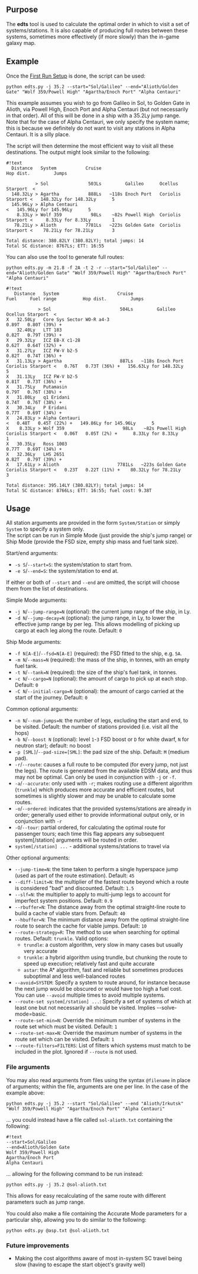 ## Purpose ##
The **edts** tool is used to calculate the optimal order in which to visit a set of systems/stations. It is also capable of producing full routes between these systems, sometimes more effectively (if more slowly) than the in-game galaxy map.

## Example ##
Once the [First Run Setup](firstrun.md) is done, the script can be used:

`python edts.py -j 35.2 --start="Sol/Galileo" --end="Alioth/Golden Gate" "Wolf 359/Powell High" "Agartha/Enoch Port" "Alpha Centauri"`

This example assumes you wish to go from Galileo in Sol, to Golden Gate in Alioth, via Powell High, Enoch Port and Alpha Centauri (but not necessarily in that order). All of this will be done in a ship with a 35.2Ly jump range. Note that for the case of Alpha Centauri, we only specify the system name; this is because we definitely do not want to visit any stations in Alpha Centauri. It is a silly place.

The script will then determine the most efficient way to visit all these destinations. The output might look similar to the following:
```
#!text
  Distance   System           Cruise                                                 Hop dist.         Jumps
                                                                                                            
           > Sol               503Ls         Galileo      Ocellus Starport  <                               
  148.32Ly > Agartha           888Ls   ~118s Enoch Port   Coriolis Starport <   148.32Ly for 148.32Ly      5
  145.96Ly > Alpha Centauri                                                 <   145.96Ly for 145.96Ly      5
    8.33Ly > Wolf 359           98Ls    ~82s Powell High  Coriolis Starport <     8.33Ly for 8.33Ly        1
   78.21Ly > Alioth           7781Ls   ~223s Golden Gate  Coriolis Starport <    78.21Ly for 78.21Ly       3

Total distance: 380.82LY (380.82LY); total jumps: 14
Total SC distance: 8767Ls; ETT: 16:55
```

You can also use the tool to generate full routes:

`python edts.py -m 21.8 -f 2A -t 2 -r --start="Sol/Galileo" --end="Alioth/Golden Gate" "Wolf 359/Powell High" "Agartha/Enoch Port" "Alpha Centauri"`

```
#!text
   Distance   System                      Cruise                                            Fuel     Fuel range          Hop dist.         Jumps
                                                                                                                                                
            > Sol                          504Ls         Galileo      Ocellus Starport  <                                                       
X   32.50Ly   Core Sys Sector WO-R a4-3                                                     0.89T   0.80T (39%) +                               
    32.40Ly   LTT 183                                                                       0.82T   0.79T (39%) +                               
X   29.32Ly   ICZ EB-X c1-28                                                                0.62T   0.64T (32%) +                               
X   31.27Ly   ICZ FW-V b2-5                                                                 0.82T   0.74T (36%) +                               
X   31.13Ly > Agartha                      887Ls   ~118s Enoch Port   Coriolis Starport <   0.76T   0.73T (36%) +   156.63Ly for 148.32Ly      5
X   31.13Ly   ICZ FW-V b2-5                                                                 0.81T   0.73T (36%) +                               
X   31.75Ly   Putamasin                                                                     0.79T   0.76T (38%) +                               
X   31.80Ly   q1 Eridani                                                                    0.74T   0.76T (38%) +                               
X   30.34Ly   P Eridani                                                                     0.77T   0.69T (34%) +                               
X   24.83Ly > Alpha Centauri                                                            <   0.48T   0.45T (22%) +   149.86Ly for 145.96Ly      5
X    8.33Ly > Wolf 359                      98Ls    ~82s Powell High  Coriolis Starport <   0.06T   0.05T (2%) +      8.33Ly for 8.33Ly        1
X   30.35Ly   Ross 1003                                                                     0.77T   0.69T (34%) +                               
X   32.36Ly   LHS 2651                                                                      0.82T   0.79T (39%) +                               
X   17.61Ly > Alioth                      7781Ls   ~223s Golden Gate  Coriolis Starport <   0.23T   0.22T (11%) +    80.32Ly for 78.21Ly       3

Total distance: 395.14LY (380.82LY); total jumps: 14
Total SC distance: 8766Ls; ETT: 16:55; fuel cost: 9.38T
```

## Usage ##
All station arguments are provided in the form `System/Station` or simply `System` to specify a system only.  
The script can be run in Simple Mode (just provide the ship's jump range) or Ship Mode (provide the FSD size, empty ship mass and fuel tank size).

Start/end arguments:

* `-s S`/`--start=S`: the system/station to start from.
* `-e S`/`--end=S`: the system/station to end at.

If either or both of `--start` and `--end` are omitted, the script will choose them from the list of destinations.

Simple Mode arguments:

* `-j N`/`--jump-range=N` (optional): the current jump range of the ship, in Ly.
* `-d N`/`--jump-decay=N` (optional): the jump range, in Ly, to lower the effective jump range by per leg. This allows modelling of picking up cargo at each leg along the route. Default: `0`

Ship Mode arguments:

* `-f N[A-E]`/`--fsd=N[A-E]` (required): the FSD fitted to the ship, e.g. `5A`.
* `-m N`/`--mass=N` (required): the mass of the ship, in tonnes, with an empty fuel tank.
* `-t N`/`--tank=N` (required): the size of the ship's fuel tank, in tonnes.
* `-c N`/`--cargo=N` (optional): the amount of cargo to pick up at each stop. Default: `0`
* `-C N`/`--initial-cargo=N` (optional): the amount of cargo carried at the start of the journey. Default: `0`

Common optional arguments:

* `-n N`/`--num-jumps=N`: the number of legs, excluding the start and end, to be visited. Default: the number of stations provided (i.e. visit all the hops)
* `-b N`/`--boost N` (optional): level `1`-`3` FSD boost or `D` for white dwarf, `N` for neutron star); default: no boost
* `-p [SML]`/`--pad-size=[SML]`: the pad size of the ship. Default: `M` (medium pad).
* `-r`/`--route`: causes a full route to be computed (for every jump, not just the legs). The route is generated from the available EDSM data, and thus may not be optimal.  Can only be used in conjunction with `-j` or `-f`.
* `-a`/`--accurate`: only used with `-r`; makes routing use a different algorithm (`trunkle`) which produces more accurate and efficient routes, but sometimes is slightly slower and may be unable to calculate some routes.
* `-o`/`--ordered`: indicates that the provided systems/stations are already in order; generally used either to provide informational output only, or in conjunction with `-r`
* `-O`/`--tour`: partial ordered, for calculating the optimal route for passenger tours; each time this flag appears any subsequent system[/station] arguments will be routed in order.
* `system[/station] ...` - additional systems/stations to travel via

Other optional arguments:

* `--jump-time=N`: the time taken to perform a single hyperspace jump (used as part of the route estimation). Default: `45`
* `--diff-limit=N`: the multiplier of the fastest route beyond which a route is considered "bad" and discounted. Default: `1.5`
* `--slf=N`: the multiplier to apply to multi-jump legs to account for imperfect system positions. Default: `0.9`
* `--rbuffer=N`: The distance away from the optimal straight-line route to build a cache of viable stars from. Default: `40`
* `--hbuffer=N`: The minimum distance away from the optimal straight-line route to search the cache for viable jumps. Default: `10`
* `--route-strategy=R`: The method to use when searching for optimal routes. Default: `trunkle`. Valid options:
    - `trundle`: a custom algorithm, very slow in many cases but usually very accurate
    - `trunkle`: a hybrid algorithm using trundle, but chunking the route to speed up execution; relatively fast and quite accurate
    - `astar`: the A* algorithm, fast and reliable but sometimes produces suboptimal and less well-balanced routes
* `--avoid=SYSTEM`: Specify a system to route around, for instance because the next jump would be obscured or would have too high a fuel cost.  You can use `--avoid` multiple times to avoid multiple systems.
* `--route-set system[/station] ...`: Specify a set of systems of which at least one but not necessarily all should be visited.  Implies --solve-mode=basic.
* `--route-set-min=N`: Override the minimum number of systems in the route set which must be visited.  Default: `1`
* `--route-set-max=N`: Override the maximum number of systems in the route set which can be visited.  Default: `1`
* `--route-filters=FILTERS`: List of filters which systems must match to be included in the plot.  Ignored if `--route` is not used.

### File arguments ###

You may also read arguments from files using the syntax `@filename` in place of arguments; within the file, arguments are one per line. In the case of the example above:

`python edts.py -j 35.2 --start "Sol/Galileo" --end "Alioth/Irkutsk" "Wolf 359/Powell High" "Agartha/Enoch Port" "Alpha Centauri"`

... you could instead have a file called `sol-alioth.txt` containing the following:

```
#!text
--start=Sol/Galileo
--end=Alioth/Golden Gate
Wolf 359/Powell High
Agartha/Enoch Port
Alpha Centauri
```

... allowing for the following command to be run instead:

`python edts.py -j 35.2 @sol-alioth.txt`

This allows for easy recalculating of the same route with different parameters such as jump range.

You could also make a file containing the Accurate Mode parameters for a particular ship, allowing you to do similar to the following:

`python edts.py @asp.txt @sol-alioth.txt`

### Future improvements ###

* Making the cost algorithms aware of most in-system SC travel being slow (having to escape the start object's gravity well)

